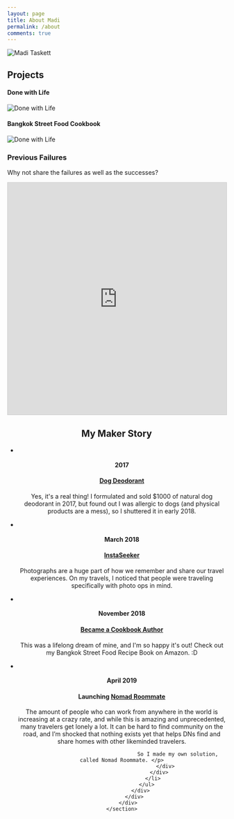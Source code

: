 ```yaml
---
layout: page
title: About Madi
permalink: /about
comments: true
---
```


<img class ="about_img" src="assets/images/about/happy_madi.jpg" alt="Madi Taskett">

## Projects


#### Done with Life

<img class ="about_img" src="assets/images/about/done_with_life.png" alt="Done with Life">

#### Bangkok Street Food Cookbook

<img class ="about_img" src="assets/images/about/3.jpg" alt="Done with Life">

### Previous Failures
Why not share the failures as well as the successes?

<iframe class="airtable-embed" src="https://airtable.com/embed/shrFKW4GHZUW1dkES?backgroundColor=cyan&viewControls=on" frameborder="0" onmousewheel="" width="100%" height="533" style="background: transparent; border: 1px solid #ccc;"></iframe>



<center>
<section id="mystory">
        <div class="container">
            <div class="row">
                <div class="col-lg-12 text-center">
                    <h2 class="section-heading">My Maker Story</h2>
                </div>
            </div>
            <div class="row">
                <div class="col-lg-12">
                    <ul class="timeline">
                        <li>
                            <div class ="timeline-image">
                                <img class ="about_img" src="assets/images/about/1.jpg" alt="">
                            </div>
                            <div class="timeline-panel">
                                <div class="timeline-heading">
                                    <h4>2017</h4>
                                    <h4 class="subheading"><a href="http://taskettsnaturalcare.com/">Dog Deodorant</a></h4>
                                </div>
                                <div class="timeline-body">
                                    <p class="text-muted">Yes, it's a real thing! I formulated and sold $1000 of natural dog deodorant in 2017, but found out I was allergic to dogs (and physical products are a mess), so I shuttered it in early 2018.</p>
                                </div>
                            </div>
                        </li>
                        <li class="timeline-inverted">
                            <div class="timeline-image">
                                <img class ="about_img" src="assets/images/about/2.jpg" alt="">
                            </div>
                            <div class="timeline-panel">
                                <div class="timeline-heading">
                                    <h4>March 2018</h4>
                                    <h4 class="subheading"><a href="http://instaseeker.com/">InstaSeeker</a></h4>
                                </div>
                                <div class="timeline-body">
                                    <p class="text-muted"> Photographs are a huge part of how we remember and share our travel experiences. On my travels, I noticed that people were traveling specifically with photo ops in mind.</p>
                                </div>
                            </div>
                        </li>
                        <li>
                            <div class="timeline-image">
                                <img class ="about_img" src="assets/images/about/3.jpg" alt="">
                            </div>
                            <div class="timeline-panel">
                                <div class="timeline-heading">
                                    <h4>November 2018</h4>
                                    <h4 class="subheading"><a href="https://www.amazon.com/Bangkok-Street-Food-Authentic-Greatest-ebook/dp/B07JZJFQV4/ref=sr_1_3?ie=UTF8&qid=1540986148&sr=8-3&keywords=bangkok+street+food">Became a Cookbook Author</a></h4>
                                </div>
                                <div class="timeline-body">
                                    <p class="text-muted">This was a lifelong dream of mine, and I'm so happy it's out! Check out my Bangkok Street Food Recipe Book on Amazon. :D</p>
                                </div>
                            </div>
                        </li>
                        <li class="timeline-inverted">
                            <div class="timeline-image">
                                <img class ="about_img" src="assets/images/about/4.jpg" alt="">
                            </div>
                            <div class="timeline-panel">
                                <div class="timeline-heading">
                                    <h4>April 2019</h4>
                                    <h4 class="subheading">Launching <a href="http://nomadroommate.com">Nomad Roommate</a></h4>
                                </div>
                                <div class="timeline-body">
                                    <p class="text-muted">The amount of people who can work from anywhere in the world is increasing at a crazy rate, and while this is amazing and unprecedented, many travelers get lonely a lot. It can be hard to find community on the road, and I’m shocked that nothing exists yet that helps DNs find and share homes with other likeminded travelers.

                                        So I made my own solution, called Nomad Roommate. </p>
                                </div>
                            </div>
                        </li>
                    </ul>
                </div>
            </div>
        </div>
    </section>
 </center>   